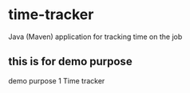 # time-tracker
Java (Maven) application for tracking time on the job
## this is for demo purpose
demo purpose 1
Time tracker

